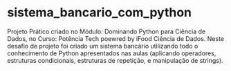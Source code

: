 # sistema_bancario_com_python
Projeto Prático criado no Módulo: Dominando Python para Ciência de Dados, no Curso: Potência Tech poewred by iFood Ciência de Dados. Neste desafio de projeto foi criado um sistema bancário utilizando todo o conhecimento de Python apresentados nas aulas (aplicando operadores, estruturas condicionais, estruturas de repetição, e manipulação de strings).
